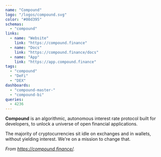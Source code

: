 ```yaml
---
name: "Compound"
logo: "/logos/compound.svg"
color: "#00d395"
schemas:
  - "compound"
links:
  - name: "Website"
    link: "https://compound.finance"
  - name: "Docs"
    link: "https://compound.finance/docs"
  - name: "App"
    link: "https://app.compound.finance"
tags:
  - "compound"
  - "DeFi"
  - "DEX"
dashboards:
  - "compound-master-"
  - "compound-bi"
queries:
  - 4236
---
```


**Compound** is an algorithmic, autonomous interest rate protocol built for developers, to unlock a universe of open financial applications.

The majority of cryptocurrencies sit idle on exchanges and in wallets, without yielding interest. We're on a mission to change that.

*From https://compound.finance/.*
